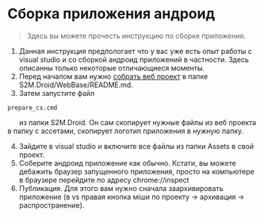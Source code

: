 # Сборка приложения андроид

> Здесь вы можете прочесть инструкцию по сборке приложения.

1. Данная инструкция предпологает что у вас уже есть опыт работы с visual studio и со сборкой андроид приложений в частности. 
Здесь описанны только некоторые отличающиеся моменты.
2. Перед началом вам нужно [собрать веб проект](S2M.Droid/WebBase/README.md) в папке S2M.Droid/WebBase/README.md.
3. Затем запустите файл 
```
prepare_cs.cmd
```
&nbsp;&nbsp;&nbsp;&nbsp;&nbsp; 
из папки S2M.Droid. Он сам скопирует нужные файлы из веб проекта в папку с ассетами, 
скопирует логотип приложения в нужную папку.

4. Зайдите в visual studio и включите все файлы из папки Assets в свой проект.
5. Соберите андроид приложение как обычно. Кстати, вы можете дебажить браузер запущенного приложения, 
просто на компьютере в браузере перейдите по адресу chrome://inspect
6. Публикация. Для этого вам нужно сначала заархивировать 
приложение (в vs правая кнопка міши по проекту -> архивация -> распространение).

